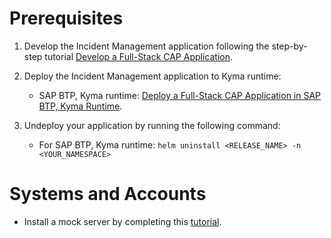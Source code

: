 # Prerequisites

1. Develop the Incident Management application following the step-by-step tutorial [Develop a Full-Stack CAP Application](https://developers.sap.com/group.cap-application-full-stack.html).

2. Deploy the Incident Management application to Kyma runtime:
    
   - SAP BTP, Kyma runtime:  [Deploy a Full-Stack CAP Application in SAP BTP, Kyma Runtime](https://developers.sap.com/group.deploy-full-stack-cap-kyma-runtime.html).

3. Undeploy your application by running the following command:
  
   - For SAP BTP, Kyma runtime: `helm uninstall <RELEASE_NAME> -n <YOUR_NAMESPACE>`

# Systems and Accounts

* Install a mock server by completing this [tutorial](./../install-mock-server/install-mock-server-kyma.md).






